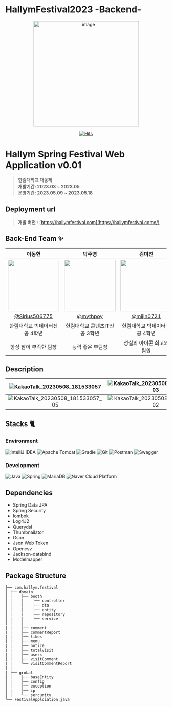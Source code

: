 # HallymFestival2023 -Backend-

<div align="center">
    <img width="329" alt="image" src="https://avatars.githubusercontent.com/u/122857055?s=400&u=386f18f709e3269a0f8fa4078f62f53320576dfd&v=4">

[![Hits](https://hits.seeyoufarm.com/api/count/incr/badge.svg?url=https%3A%2F%2Fgithub.com%2FVoluntain-SKKU%2FHallymFestival2023-Backend-&count_bg=%2379C83D&title_bg=%23555555&icon=&icon_color=%23E7E7E7&title=hits&edge_flat=false)](https://hits.seeyoufarm.com)

</div>

# Hallym Spring Festival Web Application v0.01
> **한림대학교 대동제** <br/> **개발기간: 2023.03 ~ 2023.05** <br/> 
> **운영기간: 2023.05.09 ~ 2023.05.18**

## Deployment url

> **개발 버전** : [https://hallymfestival.com](https://hallymfestival.come/) <br>

## Back-End Team ✨

|                                   이동헌                                     |                                       박주영                                        |             김미진                                                                  |                                                                                     
|:--------------------------------------------------------------------------------:|:--------------------------------------------------------------------------------:|:--------------------------------------------------------------------------------:|
| <img width="160px" src="https://avatars.githubusercontent.com/u/80760160?v=4" /> | <img width="160px" src="https://avatars.githubusercontent.com/u/52206904?v=4" /> | <img width="160px" src="https://avatars.githubusercontent.com/u/112682489?v=4"/> |
|                 [@Sirius506775](https://github.com/Sirius506775)                 |                      [@mythpoy](https://github.com/mythpoy)                      |                    [@mijin0721](https://github.com/mijin0721)                    |
|                                한림대학교 빅데이터전공  4학년                                 |   한림대학교 콘텐츠IT전공 3학년   |                                 한림대학교 빅데이터전공 4학년                                 | 
|                                항상 잠이 부족한 팀장                                 |  능력 좋은 부팀장   |                                성실의 아이콘 최고의 팀원                                  | 

## Description



| ![KakaoTalk_20230508_181533057](https://user-images.githubusercontent.com/80760160/237024960-e6d4f2f6-1b5d-4bf1-b273-11d95a31937b.png) | ![KakaoTalk_20230508_181533057_03](https://user-images.githubusercontent.com/80760160/237025873-e8691847-ae49-44b2-8df3-4846b4c7e0be.png) | ![KakaoTalk_20230508_181533057_04](https://user-images.githubusercontent.com/80760160/237025874-dc4ddf98-db27-4cbe-bbf1-bf0fc2ad4f8d.png) |                                                                                     
|:-----------------------------------------------------------------------------------------------------------------------------------------:|:-----------------------------------------------------------------------------------------------------------------------------------------:|:-----------------------------------------------------------------------------------------------------------------------------------------:|
| ![KakaoTalk_20230508_181533057_05](https://user-images.githubusercontent.com/80760160/237025876-8196f939-bfbc-4b17-a871-099d45f55e56.png) | ![KakaoTalk_20230508_181533057_02](https://user-images.githubusercontent.com/80760160/237025869-b3a1af4b-51ea-4faa-96dd-0202429c89ab.png) | ![KakaoTalk_20230508_181533057_06](https://user-images.githubusercontent.com/80760160/237025881-97e4c110-3ba4-461f-8957-198d98427f0c.png) | 


    
## Stacks 🐈

### Environment
![IntelliJ IDEA](https://img.shields.io/badge/IntelliJIDEA-000000.svg?style=for-the-badge&logo=intellij-idea&logoColor=white)
![Apache Tomcat](https://img.shields.io/badge/apache%20tomcat-%23F8DC75.svg?style=for-the-badge&logo=apache-tomcat&logoColor=black)
![Gradle](https://img.shields.io/badge/Gradle-02303A.svg?style=for-the-badge&logo=Gradle&logoColor=white)
![Git](https://img.shields.io/badge/Git-F05032?style=for-the-badge&logo=Git&logoColor=white)
![Postman](https://img.shields.io/badge/Postman-FF6C37?style=for-the-badge&logo=postman&logoColor=white)
![Swagger](https://img.shields.io/badge/-Swagger-%23Clojure?style=for-the-badge&logo=swagger&logoColor=white)


### Development
![Java](https://img.shields.io/badge/java-%23ED8B00.svg?style=for-the-badge&logo=java&logoColor=white)
![Spring](https://img.shields.io/badge/spring-%236DB33F.svg?style=for-the-badge&logo=spring&logoColor=white)
![MariaDB](https://img.shields.io/badge/MariaDB-003545?style=for-the-badge&logo=mariadb&logoColor=white)
![Naver Cloud Platform](https://img.shields.io/badge/Naver%20Cloud%20Platform-%2303C75A.svg?style=for-the-badge&logo=NAVER&logoColor=white)

## Dependencies
- Spring Data JPA
- Spring Security
- lombok
- Log4J2
- Querydsl
- Thumbnailator
- Gson
- Json Web Token
- Opencsv
- Jackson-databind
- Modelmapper

## Package Structure
```
├── com.hallym.festival 
│ ├── domain 
│ |    ├── booth
│ |    |    ├── controller
│ |    |    ├── dto
│ |    |    ├── entity
│ |    |    ├── repository
│ |    |    └── service
| |    |
| |    ├── comment
| |    ├── commentReport
| |    ├── likes
| |    ├── menu
| |    ├── notice
| |    ├── totalvisit
| |    ├── users
| |    ├── visitComment
| |    └── visitCommentReport
| |
| ├── grobal
| |    ├── baseEntity
│ |    ├── config 
│ |    ├── exception
│ |    ├── ip
│ |    └── sercurity
└── FestivalApplciation.java
```
